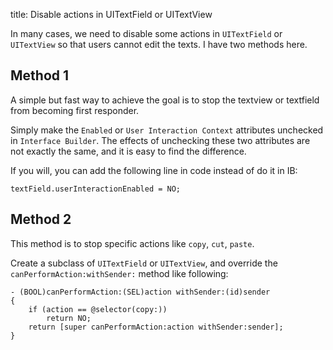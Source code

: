 title: Disable actions in UITextField or UITextView

In many cases, we need to disable some actions in `UITextField` or `UITextView` so that users cannot edit the texts. I have two methods here.

## Method 1

A simple but fast way to achieve the goal is to stop the textview or textfield from becoming first responder.

Simply make the `Enabled` or `User Interaction Context` attributes unchecked in `Interface Builder`. The effects of unchecking these two attributes are not exactly the same, and it is easy to find the difference.

If you will, you can add the following line in code instead of do it in IB:

```objc
textField.userInteractionEnabled = NO;
```

## Method 2

This method is to stop specific actions like `copy`, `cut`, `paste`.

Create a subclass of `UITextField` or `UITextView`, and override the `canPerformAction:withSender:` method like following:

```objc
- (BOOL)canPerformAction:(SEL)action withSender:(id)sender
{
    if (action == @selector(copy:))
        return NO;
    return [super canPerformAction:action withSender:sender];
}
```
